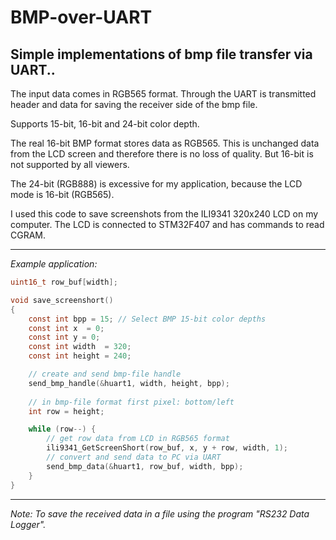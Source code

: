 # BMP-over-UART
## Simple implementations of bmp file transfer via UART..

The input data comes in RGB565 format. Through the UART is transmitted header and data for saving the receiver side of the bmp file.

Supports 15-bit, 16-bit and 24-bit color depth.

The real 16-bit BMP format stores data as RGB565. This is unchanged data from the LCD screen and therefore there is no loss of quality. But 16-bit is not supported by all viewers.

The 24-bit (RGB888) is excessive for my application, because the LCD mode is 16-bit (RGB565).

I used this code to save screenshots from the ILI9341 320x240 LCD on my computer.
The LCD is connected to STM32F407 and has commands to read CGRAM.

---
*Example application:*

```C
uint16_t row_buf[width];

void save_screenshort()
{
    const int bpp = 15; // Select BMP 15-bit color depths
    const int x  = 0;
    const int y = 0;
    const int width  = 320;
    const int height = 240;

    // create and send bmp-file handle
    send_bmp_handle(&huart1, width, height, bpp);
    
    // in bmp-file format first pixel: bottom/left
    int row = height;

    while (row--) {
        // get row data from LCD in RGB565 format
        ili9341_GetScreenShort(row_buf, x, y + row, width, 1);
        // convert and send data to PC via UART
        send_bmp_data(&huart1, row_buf, width, bpp);
    }
}
```
---
*Note: To save the received data in a file using the program "RS232 Data Logger".*

